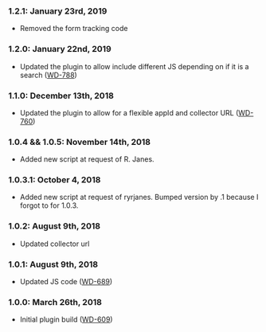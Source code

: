 ### 1.2.1: January 23rd, 2019
* Removed the form tracking code

### 1.2.0: January 22nd, 2019
* Updated the plugin to allow include different JS depending on if it is a search ([WD-788](https://cos.citz.gov.bc.ca/jira/browse/WD-788))

### 1.1.0: December 13th, 2018
* Updated the plugin to allow for a flexible appId and collector URL ([WD-760](https://cos.citz.gov.bc.ca/jira/browse/WD-760))

### 1.0.4 && 1.0.5: November 14th, 2018
* Added new script at request of R. Janes.

### 1.0.3.1: October 4, 2018
* Added new script at request of ryrjanes.  Bumped version by .1 because I forgot to for 1.0.3.

### 1.0.2: August 9th, 2018
* Updated collector url

### 1.0.1: August 9th, 2018
* Updated JS code ([WD-689](https://cos.citz.gov.bc.ca/jira/browse/WD-689))

### 1.0.0: March 26th, 2018
* Initial plugin build ([WD-609](https://cos.citz.gov.bc.ca/jira/browse/WD-609))